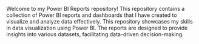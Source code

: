 Welcome to my Power BI Reports repository! This repository contains a collection of Power BI reports and dashboards that I have created to visualize and analyze data effectively.
This repository showcases my skills in data visualization using Power BI. The reports are designed to provide insights into various datasets, facilitating data-driven decision-making.
